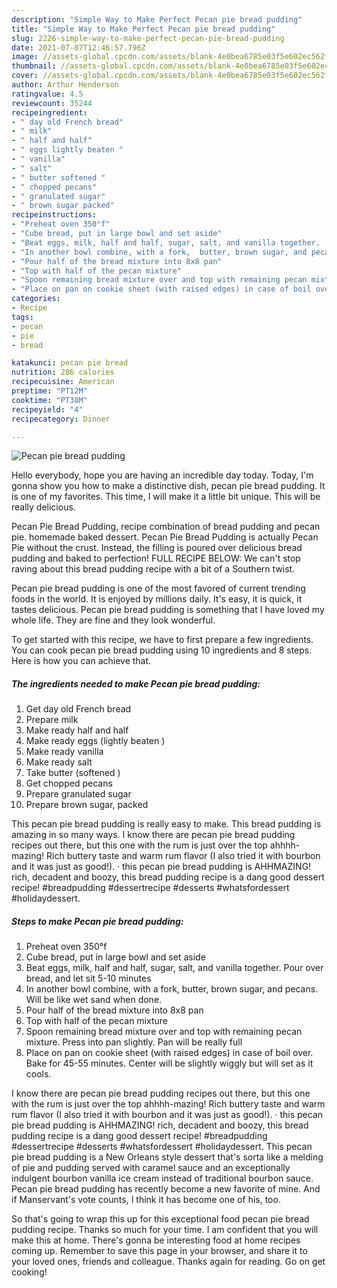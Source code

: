 ```yaml
---
description: "Simple Way to Make Perfect Pecan pie bread pudding"
title: "Simple Way to Make Perfect Pecan pie bread pudding"
slug: 2226-simple-way-to-make-perfect-pecan-pie-bread-pudding
date: 2021-07-07T12:46:57.796Z
image: //assets-global.cpcdn.com/assets/blank-4e0bea6785e03f5e602ec562f230caae08da540cada707380b4fe1bbebba43da.png
thumbnail: //assets-global.cpcdn.com/assets/blank-4e0bea6785e03f5e602ec562f230caae08da540cada707380b4fe1bbebba43da.png
cover: //assets-global.cpcdn.com/assets/blank-4e0bea6785e03f5e602ec562f230caae08da540cada707380b4fe1bbebba43da.png
author: Arthur Henderson
ratingvalue: 4.5
reviewcount: 35244
recipeingredient:
- " day old French bread"
- " milk"
- " half and half"
- " eggs lightly beaten "
- " vanilla"
- " salt"
- " butter softened "
- " chopped pecans"
- " granulated sugar"
- " brown sugar packed"
recipeinstructions:
- "Preheat oven 350°f"
- "Cube bread, put in large bowl and set aside"
- "Beat eggs, milk, half and half, sugar, salt, and vanilla together.  Pour over bread, and let sit 5-10 minutes"
- "In another bowl combine, with a fork,  butter, brown sugar, and pecans.  Will be like wet sand when done."
- "Pour half of the bread mixture into 8x8 pan"
- "Top with half of the pecan mixture"
- "Spoon remaining bread mixture over and top with remaining pecan mixture. Press into pan slightly.  Pan will be really full"
- "Place on pan on cookie sheet (with raised edges) in case of boil over. Bake for 45-55 minutes.  Center will be slightly wiggly but will set as it cools."
categories:
- Recipe
tags:
- pecan
- pie
- bread

katakunci: pecan pie bread 
nutrition: 286 calories
recipecuisine: American
preptime: "PT12M"
cooktime: "PT38M"
recipeyield: "4"
recipecategory: Dinner

---
```



![Pecan pie bread pudding](//assets-global.cpcdn.com/assets/blank-4e0bea6785e03f5e602ec562f230caae08da540cada707380b4fe1bbebba43da.png)

Hello everybody, hope you are having an incredible day today. Today, I'm gonna show you how to make a distinctive dish, pecan pie bread pudding. It is one of my favorites. This time, I will make it a little bit unique. This will be really delicious.

Pecan Pie Bread Pudding, recipe combination of bread pudding and pecan pie. homemade baked dessert. Pecan Pie Bread Pudding is actually Pecan Pie without the crust. Instead, the filling is poured over delicious bread pudding and baked to perfection! FULL RECIPE BELOW: We can&#39;t stop raving about this bread pudding recipe with a bit of a Southern twist.

Pecan pie bread pudding is one of the most favored of current trending foods in the world. It is enjoyed by millions daily. It's easy, it is quick, it tastes delicious. Pecan pie bread pudding is something that I have loved my whole life. They are fine and they look wonderful.


To get started with this recipe, we have to first prepare a few ingredients. You can cook pecan pie bread pudding using 10 ingredients and 8 steps. Here is how you can achieve that.

<!--inarticleads1-->

##### The ingredients needed to make Pecan pie bread pudding:

1. Get  day old French bread
1. Prepare  milk
1. Make ready  half and half
1. Make ready  eggs (lightly beaten )
1. Make ready  vanilla
1. Make ready  salt
1. Take  butter (softened )
1. Get  chopped pecans
1. Prepare  granulated sugar
1. Prepare  brown sugar, packed


This pecan pie bread pudding is really easy to make. This bread pudding is amazing in so many ways. I know there are pecan pie bread pudding recipes out there, but this one with the rum is just over the top ahhhh-mazing! Rich buttery taste and warm rum flavor (I also tried it with bourbon and it was just as good!). · this pecan pie bread pudding is AHHMAZING! rich, decadent and boozy, this bread pudding recipe is a dang good dessert recipe! #breadpudding #dessertrecipe #desserts #whatsfordessert #holidaydessert. 

<!--inarticleads2-->

##### Steps to make Pecan pie bread pudding:

1. Preheat oven 350°f
1. Cube bread, put in large bowl and set aside
1. Beat eggs, milk, half and half, sugar, salt, and vanilla together.  Pour over bread, and let sit 5-10 minutes
1. In another bowl combine, with a fork,  butter, brown sugar, and pecans.  Will be like wet sand when done.
1. Pour half of the bread mixture into 8x8 pan
1. Top with half of the pecan mixture
1. Spoon remaining bread mixture over and top with remaining pecan mixture. Press into pan slightly.  Pan will be really full
1. Place on pan on cookie sheet (with raised edges) in case of boil over. Bake for 45-55 minutes.  Center will be slightly wiggly but will set as it cools.


I know there are pecan pie bread pudding recipes out there, but this one with the rum is just over the top ahhhh-mazing! Rich buttery taste and warm rum flavor (I also tried it with bourbon and it was just as good!). · this pecan pie bread pudding is AHHMAZING! rich, decadent and boozy, this bread pudding recipe is a dang good dessert recipe! #breadpudding #dessertrecipe #desserts #whatsfordessert #holidaydessert. This pecan pie bread pudding is a New Orleans style dessert that&#39;s sorta like a melding of pie and pudding served with caramel sauce and an exceptionally indulgent bourbon vanilla ice cream instead of traditional bourbon sauce. Pecan pie bread pudding has recently become a new favorite of mine. And if Manservant&#39;s vote counts, I think it has become one of his, too. 

So that's going to wrap this up for this exceptional food pecan pie bread pudding recipe. Thanks so much for your time. I am confident that you will make this at home. There's gonna be interesting food at home recipes coming up. Remember to save this page in your browser, and share it to your loved ones, friends and colleague. Thanks again for reading. Go on get cooking!
